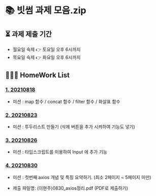 # 📚 빗썸 과제 모음.zip

## ⏳ 과제 제출 기간

- 월요일 숙제 👉 토요일 오후 6시까지
- 목요일 숙제 👉 화요일 오후 6시까지

## 🙆🏻‍♀️ HomeWork List

### [1. 20210818](./01_0818/README.md)

- 미션 : map 함수 / concat 함수 / filter 함수 / 화살표 함수

### [2. 20210823](./02_0823/README.md)

- 미션 : 투두리스트 만들기 (삭제 버튼을 추가 시켜하여 기능도 넣기)

### [3. 20210826](./03_0826/README.md)

- 미션 : 타입스크립트를 이용하여 Input 에 추가 기능

### [4. 20210830](./04_0830/README.md)

- 미션 : 첫번째 axios 개념 및 특징 요약하기. (최소 2페이지 ~ 5페이지 미만)

- 제출 파일명: (이현주)0830_axios정리.pdf (PDF로 제출하기)
